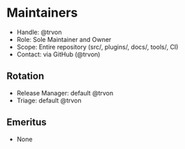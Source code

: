 # Maintainers

- Handle: @trvon
- Role: Sole Maintainer and Owner
- Scope: Entire repository (src/, plugins/, docs/, tools/, CI)
- Contact: via GitHub (@trvon)

## Rotation
- Release Manager: default @trvon
- Triage: default @trvon

## Emeritus
- None
